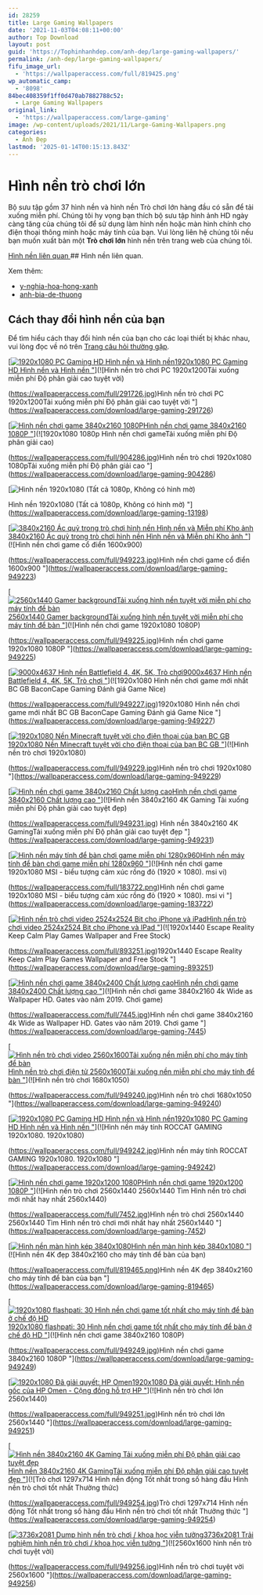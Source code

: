 ```yaml
---
id: 28259
title: Large Gaming Wallpapers
date: '2021-11-03T04:08:11+00:00'
author: Top Download
layout: post
guid: 'https://Tophinhanhdep.com/anh-dep/large-gaming-wallpapers/'
permalink: /anh-dep/large-gaming-wallpapers/
fifu_image_url:
  - 'https://wallpaperaccess.com/full/819425.png'
wp_automatic_camp:
  - '8098'
84bec408359f1ff0d470ab7882788c52:
  - Large Gaming Wallpapers
original_link:
  - 'https://wallpaperaccess.com/large-gaming'
image: /wp-content/uploads/2021/11/Large-Gaming-Wallpapers.png
categories:
  - Ảnh Đẹp
lastmod: '2025-01-14T00:15:13.843Z'
---
```

# Hình nền trò chơi lớn

Bộ sưu tập gồm 37 hình nền và hình nền Trò chơi lớn hàng đầu có sẵn để tải xuống miễn phí. Chúng tôi hy vọng bạn thích bộ sưu tập hình ảnh HD ngày càng tăng của chúng tôi để sử dụng làm hình nền hoặc màn hình chính cho điện thoại thông minh hoặc máy tính của bạn. Vui lòng liên hệ chúng tôi nếu bạn muốn xuất bản một **Trò chơi lớn** hình nền trên trang web của chúng tôi.

[Hình nền liên quan ](#related) ## Hình nền liên quan.

   
 Xem thêm:

   
- [y-nghia-hoa-hong-xanh](https://tophinhanhdep.com/hoa-hong/y-nghia-hoa-hong-xanh/)
- [anh-bia-de-thuong](https://tophinhanhdep.com/anh-bia/anh-bia-de-thuong/)

## Cách thay đổi hình nền của bạn

Để tìm hiểu cách thay đổi hình nền của bạn cho các loại thiết bị khác nhau, vui lòng đọc về nó trên [Trang câu hỏi thường gặp](https://tophinhanhdep.com/faq/).

  
[[![1920x1080 PC Gaming HD Hình nền và Hình nền](https://wallpaperaccess.com/full/819425.png)1920x1080 PC Gaming HD Hình nền và Hình nền "](https://wallpaperaccess.com/download/large-gaming-819425)](![Hình nền trò chơi PC 1920x1200Tải xuống miễn phí Độ phân giải cao tuyệt vời)

(https://wallpaperaccess.com/full/291726.jpg)Hình nền trò chơi PC 1920x1200Tải xuống miễn phí Độ phân giải cao tuyệt vời "](https://wallpaperaccess.com/download/large-gaming-291726)

[[![Hình nền chơi game 3840x2160 1080P](https://wallpaperaccess.com/full/949218.jpg)Hình nền chơi game 3840x2160 1080P "](https://wallpaperaccess.com/download/large-gaming-949218)](![1920x1080 1080p Hình nền chơi gameTải xuống miễn phí Độ phân giải cao)

(https://wallpaperaccess.com/full/904286.jpg)Hình nền trò chơi 1920x1080 1080pTải xuống miễn phí Độ phân giải cao "](https://wallpaperaccess.com/download/large-gaming-904286)

[![Hình nền 1920x1080 (Tất cả 1080p, Không có hình mờ)](https://wallpaperaccess.com/full/13198.jpg)

Hình nền 1920x1080 (Tất cả 1080p, Không có hình mờ) "](https://wallpaperaccess.com/download/large-gaming-13198)

[[![3840x2160 Ác quỷ trong trò chơi hình nền Hình nền và Miễn phí Kho ảnh](https://wallpaperaccess.com/full/949221.jpg)3840x2160 Ác quỷ trong trò chơi hình nền Hình nền và Miễn phí Kho ảnh "](https://wallpaperaccess.com/download/large-gaming-949221)](![Hình nền chơi game cổ điển 1600x900)

(https://wallpaperaccess.com/full/949223.jpg)Hình nền chơi game cổ điển 1600x900 "](https://wallpaperaccess.com/download/large-gaming-949223)

 [[![2560x1440 Gamer backgroundTải xuống hình nền tuyệt vời miễn phí cho máy tính để bàn](https://wallpaperaccess.com/full/949224.jpg)2560x1440 Gamer backgroundTải xuống hình nền tuyệt vời miễn phí cho máy tính để bàn "](https://wallpaperaccess.com/download/large-gaming-949224)](![Hình nền chơi game 1920x1080 1080P)

(https://wallpaperaccess.com/full/949225.jpg)Hình nền chơi game 1920x1080 1080P "](https://wallpaperaccess.com/download/large-gaming-949225)

[[![9000x4637 Hình nền Battlefield 4, 4K, 5K, Trò chơi](https://wallpaperaccess.com/full/669839.jpg)9000x4637 Hình nền Battlefield 4, 4K, 5K, Trò chơi "](https://wallpaperaccess.com/download/large-gaming-669839)](![1920x1080 Hình nền chơi game mới nhất BC GB BaconCape Gaming Đánh giá Game Nice)

(https://wallpaperaccess.com/full/949227.jpg)1920x1080 Hình nền chơi game mới nhất BC GB BaconCape Gaming Đánh giá Game Nice "](https://wallpaperaccess.com/download/large-gaming-949227)

[[![1920x1080 Nền Minecraft tuyệt vời cho điện thoại của bạn BC GB](https://wallpaperaccess.com/full/949228.png)1920x1080 Nền Minecraft tuyệt vời cho điện thoại của bạn BC GB "](https://wallpaperaccess.com/download/large-gaming-949228)](![Hình nền trò chơi 1920x1080)

(https://wallpaperaccess.com/full/949229.jpg)Hình nền trò chơi 1920x1080 "](https://wallpaperaccess.com/download/large-gaming-949229)

[[![Hình nền chơi game 3840x2160 Chất lượng cao](https://wallpaperaccess.com/full/949230.jpg)Hình nền chơi game 3840x2160 Chất lượng cao "](https://wallpaperaccess.com/download/large-gaming-949230)](![Hình nền 3840x2160 4K Gaming Tải xuống miễn phí Độ phân giải cao tuyệt đẹp)

(https://wallpaperaccess.com/full/949231.jpg) Hình nền 3840x2160 4K GamingTải xuống miễn phí Độ phân giải cao tuyệt đẹp "](https://wallpaperaccess.com/download/large-gaming-949231)

[[![Hình nền máy tính để bàn chơi game miễn phí 1280x960](https://wallpaperaccess.com/full/949233.jpg)Hình nền máy tính để bàn chơi game miễn phí 1280x960 "](https://wallpaperaccess.com/download/large-gaming-949233)](![Hình nền chơi game 1920x1080 MSI - biểu tượng cảm xúc rồng đỏ (1920 × 1080).  msi vi)

(https://wallpaperaccess.com/full/183722.png)Hình nền chơi game 1920x1080 MSI - biểu tượng cảm xúc rồng đỏ (1920 × 1080). msi vi "](https://wallpaperaccess.com/download/large-gaming-183722)

[[![Hình nền trò chơi video 2524x2524 Bit cho iPhone và iPad](https://wallpaperaccess.com/full/937803.jpg)Hình nền trò chơi video 2524x2524 Bit cho iPhone và IPad "](https://wallpaperaccess.com/download/large-gaming-937803)](![1920x1440 Escape Reality Keep Calm Play Games Wallpaper and Free Stock)

(https://wallpaperaccess.com/full/893251.jpg)1920x1440 Escape Reality Keep Calm Play Games Wallpaper and Free Stock "](https://wallpaperaccess.com/download/large-gaming-893251)

[[![Hình nền chơi game 3840x2400 Chất lượng cao](https://wallpaperaccess.com/full/7499.jpg)Hình nền chơi game 3840x2400 Chất lượng cao "](https://wallpaperaccess.com/download/large-gaming-7499)](![Hình nền chơi game 3840x2160 4k Wide as Wallpaper HD.  Gates vào năm 2019. Chơi game)

(https://wallpaperaccess.com/full/7445.jpg)Hình nền chơi game 3840x2160 4k Wide as Wallpaper HD. Gates vào năm 2019. Chơi game "](https://wallpaperaccess.com/download/large-gaming-7445)

[[![Hình nền trò chơi video 2560x1600Tải xuống nền miễn phí cho máy tính để bàn](https://wallpaperaccess.com/full/949239.jpg)Hình nền trò chơi điện tử 2560x1600Tải xuống nền miễn phí cho máy tính để bàn "](https://wallpaperaccess.com/download/large-gaming-949239)](![Hình nền trò chơi 1680x1050)

(https://wallpaperaccess.com/full/949240.jpg)Hình nền trò chơi 1680x1050 "](https://wallpaperaccess.com/download/large-gaming-949240)

[[![1920x1080 PC Gaming HD Hình nền và Hình nền](https://wallpaperaccess.com/full/949241.jpg)1920x1080 PC Gaming HD Hình nền và Hình nền "](https://wallpaperaccess.com/download/large-gaming-949241)](![Hình nền máy tính ROCCAT GAMING 1920x1080.  1920x1080)

(https://wallpaperaccess.com/full/949242.jpg)Hình nền máy tính ROCCAT GAMING 1920x1080. 1920x1080 "](https://wallpaperaccess.com/download/large-gaming-949242)

[[![Hình nền chơi game 1920x1200 1080P](https://wallpaperaccess.com/full/949243.jpg)Hình nền chơi game 1920x1200 1080P "](https://wallpaperaccess.com/download/large-gaming-949243)](![Hình nền trò chơi 2560x1440 2560x1440 Tìm Hình nền trò chơi mới nhất hay nhất 2560x1440)

(https://wallpaperaccess.com/full/7452.jpg)Hình nền trò chơi 2560x1440 2560x1440 Tìm Hình nền trò chơi mới nhất hay nhất 2560x1440 "](https://wallpaperaccess.com/download/large-gaming-7452)

[[![Hình nền màn hình kép 3840x1080](https://wallpaperaccess.com/full/933369.jpg)Hình nền màn hình kép 3840x1080 "](https://wallpaperaccess.com/download/large-gaming-933369)](![Hình nền 4K đẹp 3840x2160 cho máy tính để bàn của bạn)

(https://wallpaperaccess.com/full/819465.png)Hình nền 4K đẹp 3840x2160 cho máy tính để bàn của bạn "](https://wallpaperaccess.com/download/large-gaming-819465)

[[![1920x1080 flashpati: 30 Hình nền chơi game tốt nhất cho máy tính để bàn ở chế độ HD](https://wallpaperaccess.com/full/949248.jpg)1920x1080 flashpati: 30 Hình nền chơi game tốt nhất cho máy tính để bàn ở chế độ HD "](https://wallpaperaccess.com/download/large-gaming-949248)](![Hình nền chơi game 3840x2160 1080P)

(https://wallpaperaccess.com/full/949249.jpg)Hình nền chơi game 3840x2160 1080P "](https://wallpaperaccess.com/download/large-gaming-949249)

[[![1920x1080 Đã giải quyết: HP Omen](https://wallpaperaccess.com/full/530412.jpg)1920x1080 Đã giải quyết: Hình nền gốc của HP Omen - Cộng đồng hỗ trợ HP "](https://wallpaperaccess.com/download/large-gaming-530412)](![Hình nền trò chơi lớn 2560x1440)

(https://wallpaperaccess.com/full/949251.jpg)Hình nền trò chơi lớn 2560x1440 "](https://wallpaperaccess.com/download/large-gaming-949251)

[[![Hình nền 3840x2160 4K Gaming Tải xuống miễn phí Độ phân giải cao tuyệt đẹp](https://wallpaperaccess.com/full/949252.jpg)Hình nền 3840x2160 4K GamingTải xuống miễn phí Độ phân giải cao tuyệt đẹp "](https://wallpaperaccess.com/download/large-gaming-949252)](![Trò chơi 1297x714 Hình nền động Tốt nhất trong số hàng đầu Hình nền trò chơi tốt nhất Thưởng thức)

(https://wallpaperaccess.com/full/949254.jpg)Trò chơi 1297x714 Hình nền động Tốt nhất trong số hàng đầu Hình nền trò chơi tốt nhất Thưởng thức "](https://wallpaperaccess.com/download/large-gaming-949254)

[[![3736x2081 Dump hình nền trò chơi / khoa học viễn tưởng](https://wallpaperaccess.com/full/949255.jpg)3736x2081 Trải nghiệm hình nền trò chơi / khoa học viễn tưởng "](https://wallpaperaccess.com/download/large-gaming-949255)](![2560x1600 hình nền trò chơi tuyệt vời)

(https://wallpaperaccess.com/full/949256.jpg)Hình nền trò chơi tuyệt vời 2560x1600 "](https://wallpaperaccess.com/download/large-gaming-949256)
